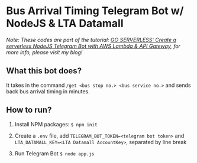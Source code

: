 # Bus Arrival Timing Telegram Bot w/ NodeJS & LTA Datamall
_Note: These codes are part of the tutorial: [GO SERVERLESS: Create a serverless NodeJS Telegram Bot with AWS Lambda & API Gateway](https://samleewy.com/blog/find-the-next-bus-timing-build-your-own-next-bus-arrival-timing-bot-part-1/), for more info, please visit my blog!_

## What this bot does?
It takes in the command `/get <bus stop no.> <bus service no.>` and sends back bus arrival timing in minutes.


## How to run?
1. Install NPM packages: `$ npm init`

2. Create a `.env` file, add `TELEGRAM_BOT_TOKEN=<telegram bot token>` and `LTA_DATAMALL_KEY=<LTA Datamall AccountKey>`, separated by line break

3. Run Telegram Bot `$ node app.js`
